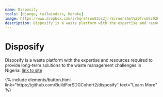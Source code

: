 ```yaml
---
name: Disposify
tools: [django, tailwindcss, heroku]
image: https://www.dropbox.com/s/5qrs4soo83os2jr/Screenshot%20from%202021-01-27%2018-56-19.png
description: Disposify is a waste platform with the expertise and resources required to provide long-term solutions to the waste management challenges in Nigeria.
---
```


# Disposify

Disposify is a waste platform with the expertise and resources required to provide long-term solutions to the waste management challenges in Nigeria. <a href="disposify.herokuapp.com">link to site</a>

<p class="text-center">
{% include elements/button.html link="https://github.com/BuildForSDGCohort2/disposify" text="Learn More" %}
</p>